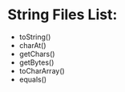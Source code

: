 # String Files List:
  - toString()
  - charAt()
  - getChars()
  - getBytes()
  - toCharArray()
  - equals()
